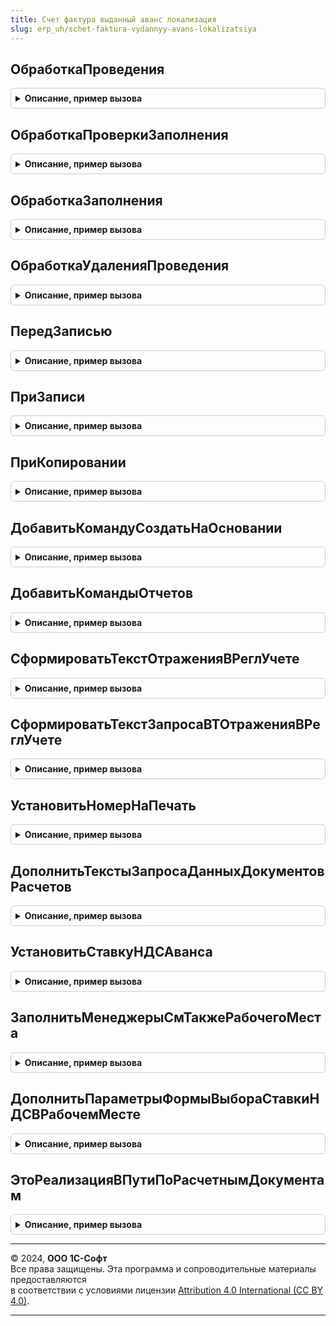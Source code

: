 ```yaml
---
title: Счет фактура выданный аванс локализация
slug: erp_uh/schet-faktura-vydannyy-avans-lokalizatsiya
---
```



## ОбработкаПроведения
<details style="margin: 1em 0; padding: 0.5em; border: 1px solid #ccc; border-radius: 6px;">

<summary style="font-weight: bold; cursor: pointer;">Описание, пример вызова</summary>

```bsl

// Вызывается из соответствующего обработчика документа
//
// Параметры:
//  Объект - ДокументОбъект.СчетФактураВыданныйАванс - Обрабатываемый документ.
//  Отказ - Булево - Признак проведения документа.
//                   Если в теле процедуры-обработчика установить данному параметру значение Истина,
//                   то проведение документа выполнено не будет.
//  РежимПроведения - РежимПроведенияДокумента - В данный параметр передается текущий режим проведения.
//
Процедура ОбработкаПроведения(Объект, Отказ, РежимПроведения) Экспорт
```

Пример вызова
```bsl
СчетФактураВыданныйАвансЛокализация.ОбработкаПроведения(Объект, Отказ, РежимПроведения) 
```
</details>

## ОбработкаПроверкиЗаполнения
<details style="margin: 1em 0; padding: 0.5em; border: 1px solid #ccc; border-radius: 6px;">

<summary style="font-weight: bold; cursor: pointer;">Описание, пример вызова</summary>

```bsl

// Вызывается из соответствующего обработчика документа
//
// Параметры:
//  Объект - ДокументОбъект.СчетФактураВыданныйАванс - Обрабатываемый объект
//  Отказ - Булево - Если в теле процедуры-обработчика установить данному параметру значение Истина,
//                   то будет выполнен отказ от продолжения работы после выполнения проверки заполнения.
//  ПроверяемыеРеквизиты - Массив Из Строка - Массив путей к реквизитам, для которых будет выполнена проверка заполнения.
//
Процедура ОбработкаПроверкиЗаполнения(Объект, Отказ, ПроверяемыеРеквизиты) Экспорт
```

Пример вызова
```bsl
СчетФактураВыданныйАвансЛокализация.ОбработкаПроверкиЗаполнения(Объект, Отказ, ПроверяемыеРеквизиты) 
```
</details>

## ОбработкаЗаполнения
<details style="margin: 1em 0; padding: 0.5em; border: 1px solid #ccc; border-radius: 6px;">

<summary style="font-weight: bold; cursor: pointer;">Описание, пример вызова</summary>

```bsl

// Вызывается из соответствующего обработчика документа
//
// Параметры:
//  Объект - ДокументОбъект.СчетФактураВыданныйАванс - Обрабатываемый объект.
//  ДанныеЗаполнения - Произвольный - Значение, которое используется как основание для заполнения.
//  СтандартнаяОбработка - Булево - В данный параметр передается признак выполнения стандартной (системной) обработки события.
//
Процедура ОбработкаЗаполнения(Объект, ДанныеЗаполнения, СтандартнаяОбработка) Экспорт
```

Пример вызова
```bsl
СчетФактураВыданныйАвансЛокализация.ОбработкаЗаполнения(Объект, ДанныеЗаполнения, СтандартнаяОбработка) 
```
</details>

## ОбработкаУдаленияПроведения
<details style="margin: 1em 0; padding: 0.5em; border: 1px solid #ccc; border-radius: 6px;">

<summary style="font-weight: bold; cursor: pointer;">Описание, пример вызова</summary>

```bsl

// Вызывается из соответствующего обработчика документа
//
// Параметры:
//  Объект - ДокументОбъект.СчетФактураВыданныйАванс - Обрабатываемый объект
//  Отказ - Булево - Признак отказа от записи.
//                   Если в теле процедуры-обработчика установить данному параметру значение Истина,
//                   то запись выполнена не будет и будет вызвано исключение.
//
Процедура ОбработкаУдаленияПроведения(Объект, Отказ) Экспорт
```

Пример вызова
```bsl
СчетФактураВыданныйАвансЛокализация.ОбработкаУдаленияПроведения(Объект, Отказ) 
```
</details>

## ПередЗаписью
<details style="margin: 1em 0; padding: 0.5em; border: 1px solid #ccc; border-radius: 6px;">

<summary style="font-weight: bold; cursor: pointer;">Описание, пример вызова</summary>

```bsl

// Вызывается из соответствующего обработчика документа
//
// Параметры:
//  Объект - ДокументОбъект.СчетФактураВыданныйАванс - Обрабатываемый объект
//  Отказ - Булево - Признак отказа от записи.
//                   Если в теле процедуры-обработчика установить данному параметру значение Истина,
//                   то запись выполнена не будет и будет вызвано исключение.
//  РежимЗаписи - РежимЗаписиДокумента - В параметр передается текущий режим записи документа. Позволяет определить в теле процедуры режим записи.
//  РежимПроведения - РежимПроведенияДокумента - В данный параметр передается текущий режим проведения.
//
Процедура ПередЗаписью(Объект, Отказ, РежимЗаписи, РежимПроведения) Экспорт
```

Пример вызова
```bsl
СчетФактураВыданныйАвансЛокализация.ПередЗаписью(Объект, Отказ, РежимЗаписи, РежимПроведения) 
```
</details>

## ПриЗаписи
<details style="margin: 1em 0; padding: 0.5em; border: 1px solid #ccc; border-radius: 6px;">

<summary style="font-weight: bold; cursor: pointer;">Описание, пример вызова</summary>

```bsl

// Вызывается из соответствующего обработчика документа
//
// Параметры:
//  Объект - ДокументОбъект.СчетФактураВыданныйАванс - Обрабатываемый объект
//  Отказ - Булево - Признак отказа от записи.
//                   Если в теле процедуры-обработчика установить данному параметру значение Истина, то запись выполнена не будет и будет вызвано исключение.
//
Процедура ПриЗаписи(Объект, Отказ) Экспорт
```

Пример вызова
```bsl
СчетФактураВыданныйАвансЛокализация.ПриЗаписи(Объект, Отказ) 
```
</details>

## ПриКопировании
<details style="margin: 1em 0; padding: 0.5em; border: 1px solid #ccc; border-radius: 6px;">

<summary style="font-weight: bold; cursor: pointer;">Описание, пример вызова</summary>

```bsl

// Вызывается из соответствующего обработчика документа
//
// Параметры:
//  Объект - ДокументОбъект.СчетФактураВыданныйАванс - Обрабатываемый объект
//  ОбъектКопирования - ДокументОбъект.СчетФактураВыданныйАванс - Исходный документ, который является источником копирования.
//
Процедура ПриКопировании(Объект, ОбъектКопирования) Экспорт
```

Пример вызова
```bsl
СчетФактураВыданныйАвансЛокализация.ПриКопировании(Объект, ОбъектКопирования) 
```
</details>

## ДобавитьКомандуСоздатьНаОсновании
<details style="margin: 1em 0; padding: 0.5em; border: 1px solid #ccc; border-radius: 6px;">

<summary style="font-weight: bold; cursor: pointer;">Описание, пример вызова</summary>

```bsl

// Добавляет команду создания документа "Списание НДС на расходы".
//
// Параметры:
//   КомандыСозданияНаОсновании - ТаблицаЗначений - Таблица с командами создания на основании. Для изменения.
//       См. описание 1 параметра процедуры СозданиеНаОснованииПереопределяемый.ПередДобавлениемКомандСозданияНаОсновании().
//
Процедура ДобавитьКомандуСоздатьНаОсновании(КомандыСозданияНаОсновании) Экспорт
```

Пример вызова
```bsl
СчетФактураВыданныйАвансЛокализация.ДобавитьКомандуСоздатьНаОсновании(КомандыСозданияНаОсновании) 
```
</details>

## ДобавитьКомандыОтчетов
<details style="margin: 1em 0; padding: 0.5em; border: 1px solid #ccc; border-radius: 6px;">

<summary style="font-weight: bold; cursor: pointer;">Описание, пример вызова</summary>

```bsl

// Определяет список команд отчетов.
//
// Параметры:
//   КомандыОтчетов - ТаблицаЗначений - Таблица с командами отчетов. Для изменения.
//       См. описание 1 параметра процедуры ВариантыОтчетовПереопределяемый.ПередДобавлениемКомандОтчетов().
//   Параметры - Структура - Вспомогательные параметры. Для чтения.
//       См. описание 2 параметра процедуры ВариантыОтчетовПереопределяемый.ПередДобавлениемКомандОтчетов().
//
Процедура ДобавитьКомандыОтчетов(КомандыОтчетов, Параметры) Экспорт
```

Пример вызова
```bsl
СчетФактураВыданныйАвансЛокализация.ДобавитьКомандыОтчетов(КомандыОтчетов, Параметры) 
```
</details>

## СформироватьТекстОтраженияВРеглУчете
<details style="margin: 1em 0; padding: 0.5em; border: 1px solid #ccc; border-radius: 6px;">

<summary style="font-weight: bold; cursor: pointer;">Описание, пример вызова</summary>

```bsl

// Формирует текст запроса для отражения документа в регламентированном учете.
//
// Параметры:
//	ТекстЗапроса - Строка - Текст запроса формирования проводок
//
Процедура СформироватьТекстОтраженияВРеглУчете(ТекстЗапроса) Экспорт
```

Пример вызова
```bsl
СчетФактураВыданныйАвансЛокализация.СформироватьТекстОтраженияВРеглУчете(ТекстЗапроса) 
```
</details>

## СформироватьТекстЗапросаВТОтраженияВРеглУчете
<details style="margin: 1em 0; padding: 0.5em; border: 1px solid #ccc; border-radius: 6px;">

<summary style="font-weight: bold; cursor: pointer;">Описание, пример вызова</summary>

```bsl

// Формирует текст запроса дополнительных временных таблиц,
// необходимых для отражения в регламентированном учете
//
// Параметры:
//  ТекстЗапроса - Строка - сформированный текст запроса.
Процедура СформироватьТекстЗапросаВТОтраженияВРеглУчете(ТекстЗапроса) Экспорт
```

Пример вызова
```bsl
СчетФактураВыданныйАвансЛокализация.СформироватьТекстЗапросаВТОтраженияВРеглУчете(ТекстЗапроса) 
```
</details>

## УстановитьНомерНаПечать
<details style="margin: 1em 0; padding: 0.5em; border: 1px solid #ccc; border-radius: 6px;">

<summary style="font-weight: bold; cursor: pointer;">Описание, пример вызова</summary>

```bsl

// Переопределяет номер на печать для счета-фактуры
//
// Параметры:
// 	НомерНаПечать - Строка - Значение в стандартном реквизите Номер.
// 	Реквизиты - ВыборкаИзРезультатаЗапроса - Выборка реквизитов документа.
//
Процедура УстановитьНомерНаПечать(НомерНаПечать, Реквизиты) Экспорт
```

Пример вызова
```bsl
СчетФактураВыданныйАвансЛокализация.УстановитьНомерНаПечать(НомерНаПечать, Реквизиты) 
```
</details>

## ДополнитьТекстыЗапросаДанныхДокументовРасчетов
<details style="margin: 1em 0; padding: 0.5em; border: 1px solid #ccc; border-radius: 6px;">

<summary style="font-weight: bold; cursor: pointer;">Описание, пример вызова</summary>

```bsl

// Дополняет текст запроса получения данных документов расчетов
//
// Параметры:
// 	МассивТекстовЗапроса - Массив из Строка - Массив текстов запроса получения данных документов
// 	Запрос - Запрос - Запрос для установки параметров
//
Процедура ДополнитьТекстыЗапросаДанныхДокументовРасчетов(МассивТекстовЗапроса, Запрос) Экспорт
```

Пример вызова
```bsl
СчетФактураВыданныйАвансЛокализация.ДополнитьТекстыЗапросаДанныхДокументовРасчетов(МассивТекстовЗапроса, Запрос) 
```
</details>

## УстановитьСтавкуНДСАванса
<details style="margin: 1em 0; padding: 0.5em; border: 1px solid #ccc; border-radius: 6px;">

<summary style="font-weight: bold; cursor: pointer;">Описание, пример вызова</summary>

```bsl

// Переопределят ставку НДС, которая указывается в счете-фактуре
//
// Параметры:
// 	СтавкаНДСАванса - СправочникСсылка.СтавкиНДС - Ставка НДС
Процедура УстановитьСтавкуНДСАванса(СтавкаНДСАванса) Экспорт
```

Пример вызова
```bsl
СчетФактураВыданныйАвансЛокализация.УстановитьСтавкуНДСАванса(СтавкаНДСАванса) 
```
</details>

## ЗаполнитьМенеджерыСмТакжеРабочегоМеста
<details style="margin: 1em 0; padding: 0.5em; border: 1px solid #ccc; border-radius: 6px;">

<summary style="font-weight: bold; cursor: pointer;">Описание, пример вызова</summary>

```bsl

// Дополняет массив менеджеров объектов, которые формируют ссылку "См. также" в рабочем месте.
//
// Параметры:
// 	МассивМенеджеровСмТакже - Массив Из Строка - Полные имена объектов для получения гиперссылки
//
Процедура ЗаполнитьМенеджерыСмТакжеРабочегоМеста(МассивМенеджеровСмТакже) Экспорт
```

Пример вызова
```bsl
СчетФактураВыданныйАвансЛокализация.ЗаполнитьМенеджерыСмТакжеРабочегоМеста(МассивМенеджеровСмТакже) 
```
</details>

## ДополнитьПараметрыФормыВыбораСтавкиНДСВРабочемМесте
<details style="margin: 1em 0; padding: 0.5em; border: 1px solid #ccc; border-radius: 6px;">

<summary style="font-weight: bold; cursor: pointer;">Описание, пример вызова</summary>

```bsl

// Дополняет параметры формы выбора ставки НДС в рабочем месте по формированию счетов-фактур.
//
// Параметры:
// 	ПараметрыФормыВыбора - Структура - Парамеры выбора ставки
//
Процедура ДополнитьПараметрыФормыВыбораСтавкиНДСВРабочемМесте(ПараметрыФормыВыбора) Экспорт
```

Пример вызова
```bsl
СчетФактураВыданныйАвансЛокализация.ДополнитьПараметрыФормыВыбораСтавкиНДСВРабочемМесте(ПараметрыФормыВыбора) 
```
</details>

## ЭтоРеализацияВПутиПоРасчетнымДокументам
<details style="margin: 1em 0; padding: 0.5em; border: 1px solid #ccc; border-radius: 6px;">

<summary style="font-weight: bold; cursor: pointer;">Описание, пример вызова</summary>

```bsl

// Функция возвращает признак того, что это реализация без перехода права собственности и порядок расчетов по расчетным документов.
//
// Возвращаемое значение:
//	Булево
//
Функция ЭтоРеализацияВПутиПоРасчетнымДокументам(ВыборкаАванс) Экспорт
```

Пример вызова
```bsl
Результат = СчетФактураВыданныйАвансЛокализация.ЭтоРеализацияВПутиПоРасчетнымДокументам(ВыборкаАванс) 
```
</details>

---

© 2024, **ООО 1С-Софт**  
Все права защищены. Эта программа и сопроводительные материалы предоставляются  
в соответствии с условиями лицензии [Attribution 4.0 International (CC BY 4.0)](https://creativecommons.org/licenses/by/4.0/legalcode).

---
